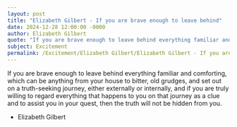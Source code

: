 ```yaml
---
layout: post
title: "Elizabeth Gilbert - If you are brave enough to leave behind"
date: 2024-12-28 12:00:00 -0000
author: Elizabeth Gilbert
quote: "If you are brave enough to leave behind everything familiar and comforting, which can be anything from your house to bitter, old grudges, and set out on a truth-seeking journey, either externally or internally, and if you are truly willing to regard everything that happens to you on that journey as a clue and to assist you in your quest, then the truth will not be hidden from you."
subject: Excitement
permalink: /Excitement/Elizabeth Gilbert/Elizabeth Gilbert - If you are brave enough to leave behind
---
```


If you are brave enough to leave behind everything familiar and comforting, which can be anything from your house to bitter, old grudges, and set out on a truth-seeking journey, either externally or internally, and if you are truly willing to regard everything that happens to you on that journey as a clue and to assist you in your quest, then the truth will not be hidden from you.

- Elizabeth Gilbert
